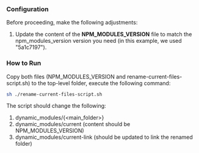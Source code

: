 ### Configuration
Before proceeding, make the following adjustments:
1. Update the content of the **NPM_MODULES_VERSION** file to match the npm_modules_version version you need (in this example, we used "5a1c7197").

### How to Run
Copy both files (NPM_MODULES_VERSION and rename-current-files-script.sh) to the top-level folder, 
execute the following command:
```bash
sh ./rename-current-files-script.sh
```

The script should change the following:
1. dynamic_modules/{<main_folder>}
2. dynamic_modules/current (content should be NPM_MODULES_VERSION)
3. dynamic_modules/current-link (should be updated to link the renamed folder)